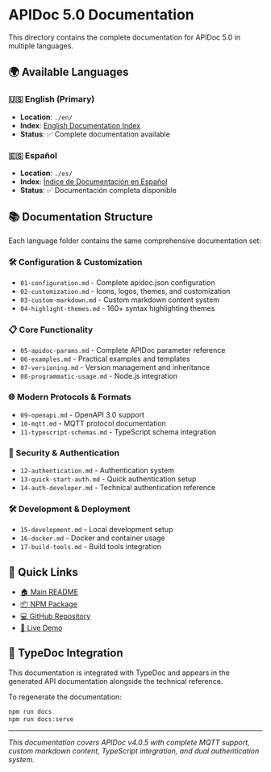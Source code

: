 # APIDoc 5.0 Documentation

This directory contains the complete documentation for APIDoc 5.0 in multiple languages.

## 🌍 Available Languages

### 🇺🇸 English (Primary)
- **Location**: `./en/`
- **Index**: [English Documentation Index](./en/00-index.md)
- **Status**: ✅ Complete documentation available

### 🇪🇸 Español
- **Location**: `./es/`
- **Index**: [Índice de Documentación en Español](./es/00-index.md)
- **Status**: ✅ Documentación completa disponible

## 📚 Documentation Structure

Each language folder contains the same comprehensive documentation set:

### 🛠️ Configuration & Customization
- `01-configuration.md` - Complete apidoc.json configuration
- `02-customization.md` - Icons, logos, themes, and customization
- `03-custom-markdown.md` - Custom markdown content system
- `04-highlight-themes.md` - 160+ syntax highlighting themes

### 📋 Core Functionality
- `05-apidoc-params.md` - Complete APIDoc parameter reference
- `06-examples.md` - Practical examples and templates
- `07-versioning.md` - Version management and inheritance
- `08-programmatic-usage.md` - Node.js integration

### 🌐 Modern Protocols & Formats
- `09-openapi.md` - OpenAPI 3.0 support
- `10-mqtt.md` - MQTT protocol documentation
- `11-typescript-schemas.md` - TypeScript schema integration

### 🔐 Security & Authentication
- `12-authentication.md` - Authentication system
- `13-quick-start-auth.md` - Quick authentication setup
- `14-auth-developer.md` - Technical authentication reference

### 🛠️ Development & Deployment
- `15-development.md` - Local development setup
- `16-docker.md` - Docker and container usage
- `17-build-tools.md` - Build tools integration

## 🔗 Quick Links

- [🏠 Main README](../README.md)
- [📦 NPM Package](https://www.npmjs.com/package/@hrefcl/apidoc)
- [💻 GitHub Repository](https://github.com/hrefcl/apidoc)
- [🚀 Live Demo](http://apidocts.com/example/)

## 📖 TypeDoc Integration

This documentation is integrated with TypeDoc and appears in the generated API documentation alongside the technical reference.

To regenerate the documentation:

```bash
npm run docs
npm run docs:serve
```

---

*This documentation covers APIDoc v4.0.5 with complete MQTT support, custom markdown content, TypeScript integration, and dual authentication system.*